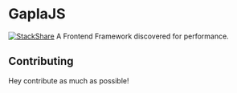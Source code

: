 # GaplaJS
[![StackShare](http://img.shields.io/badge/tech-stack-0690fa.svg?style=flat)](https://stackshare.io/hackning/gaplajs)
A Frontend Framework discovered for performance.
## Contributing
Hey contribute as much as possible!
